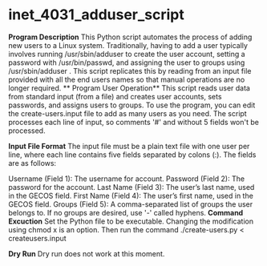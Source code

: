 # inet_4031_adduser_script
**Program Description**
This Python script automates the process of adding new users to a Linux system. Traditionally, having to add a user typically involves running /usr/sbin/adduser to create the user account, setting a password with /usr/bin/passwd, and assigning the user to groups using /usr/sbin/adduser <username> <group>. This script replicates this by reading from an input file provided with all the end users names so that manual operations are no longer required.
**
Program User Operation**
This script reads user data from standard input (from a file) and creates user accounts, sets passwords, and assigns users to groups. To use the program, you can edit the create-users.input file to add as many users as you need. The script processes each line of input, so comments '#' and without 5 fields won't be processed.

**Input File Format**
The input file must be a plain text file with one user per line, where each line contains five fields separated by colons (:). The fields are as follows:

Username (Field 1): The  username for account.
Password (Field 2): The password for the account.
Last Name (Field 3): The user’s last name, used in the GECOS field.
First Name (Field 4): The user’s first name, used in the GECOS field.
Groups (Field 5): A comma-separated list of groups the user belongs to. If no groups are desired, use '-' called hyphens.
**Command Excuction**
Set the Python file to be executable. Changing the modification using chmod x is an option. Then run the command ./create-users.py < createusers.input 

**Dry Run**
Dry run does not work at this moment. 
